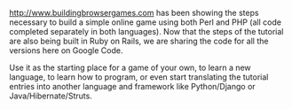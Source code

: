 http://www.buildingbrowsergames.com has been showing the steps necessary to build a simple online game using both Perl and PHP (all code completed separately in both languages). Now that the steps of the tutorial are also being built in Ruby on Rails, we are sharing the code for all the versions here on Google Code.

Use it as the starting place for a game of your own, to learn a new language, to learn how to program, or even start translating the tutorial entries into another language and framework like Python/Django or Java/Hibernate/Struts.